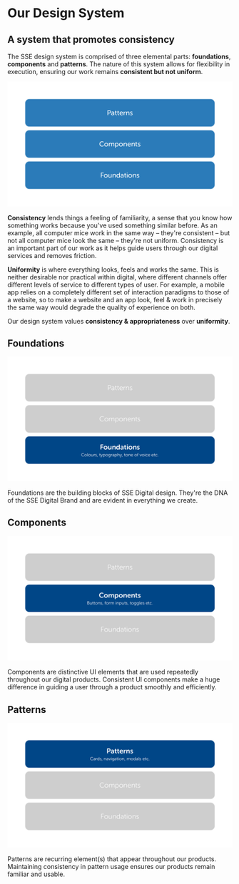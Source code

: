 # Our Design System

## A system that promotes consistency

The SSE design system is comprised of three elemental parts: **foundations**, **components** and **patterns**. The nature of this system allows for flexibility in execution, ensuring our work remains **consistent but not uniform**.

![](../.gitbook/assets/structure-overview.png)

**Consistency** lends things a feeling of familiarity, a sense that you know how something works because you've used something similar before. As an example, all computer mice work in the same way – they're consistent – but not all computer mice look the same – they're not uniform. Consistency is an important part of our work as it helps guide users through our digital services and removes friction.

**Uniformity** is where everything looks, feels and works the same. This is neither desirable nor practical within digital, where different channels offer different levels of service to different types of user. For example, a mobile app relies on a completely different set of interaction paradigms to those of a website, so to make a website and an app look, feel & work in precisely the same way would degrade the quality of experience on both.

Our design system values **consistency & appropriateness** over **uniformity**.

## Foundations

![](../.gitbook/assets/structure-foundations.png)

Foundations are the building blocks of SSE Digital design. They're the DNA of the SSE Digital Brand and are evident in everything we create.

## Components

![](../.gitbook/assets/structure-components.png)

Components are distinctive UI elements that are used repeatedly throughout our digital products. Consistent UI components make a huge difference in guiding a user through a product smoothly and efficiently.

## Patterns

![](../.gitbook/assets/structure-patterns.png)

Patterns are recurring element\(s\) that appear throughout our products. Maintaining consistency in pattern usage ensures our products remain familiar and usable.  
  
  
  


